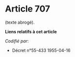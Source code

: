 # Article 707

(texte abrogé).

**Liens relatifs à cet article**

_Codifié par_:

  - Décret n°55-433 1955-04-16
